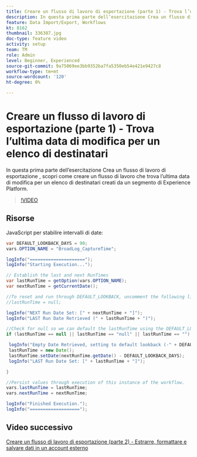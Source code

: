 ```yaml
---
title: Creare un flusso di lavoro di esportazione (parte 1) - Trova l’ultima data di modifica per un elenco di destinatari
description: In questa prima parte dell’esercitazione Crea un flusso di lavoro di esportazione , scopri come creare un flusso di lavoro che trova l’ultima data di modifica per un elenco di destinatari creati da un segmento di Experience Platform.
feature: Data Import/Export, Workflows
kt: 8162
thumbnail: 336387.jpg
doc-type: feature video
activity: setup
team: TM
role: Admin
level: Beginner, Experienced
source-git-commit: 9a75069ee3bb9352ba7fa5350eb54e421e9427c8
workflow-type: tm+mt
source-wordcount: '120'
ht-degree: 0%

---
```



# Creare un flusso di lavoro di esportazione (parte 1) - Trova l’ultima data di modifica per un elenco di destinatari

In questa prima parte dell’esercitazione Crea un flusso di lavoro di esportazione , scopri come creare un flusso di lavoro che trova l’ultima data di modifica per un elenco di destinatari creati da un segmento di Experience Platform.

>[!VIDEO](https://video.tv.adobe.com/v/336387?quality=12)

## Risorse

JavaScript per stabilire intervalli di date:

```java
var DEFAULT_LOOKBACK_DAYS = 90;
vars.OPTION_NAME = "BroadLog_CaptureTime";

logInfo("=====================");
logInfo("Starting Execution...");

// Establish the last and next RunTimes
var lastRunTime = getOption(vars.OPTION_NAME);
var nextRunTime = getCurrentDate();

//To reset and run through DEFAULT_LOOKBACK, uncomment the following line.
//lastRunTime = null;

logInfo("NEXT Run Date Set: [" + nextRunTime + "]");
logInfo("LAST Run Date Retrieved (" + lastRunTime + ")");

//Check for null so we can default the lastRunTime using the DEFAULT_LOOKBACK 
if (lastRunTime == null || lastRunTime == "null" || lastRunTime == "") {

 logInfo("Empty Date Retrieved, setting to default lookback (-" + DEFAULT_LOOKBACK_DAYS + " days)");
 lastRunTime = new Date();
 lastRunTime.setDate(nextRunTime.getDate() - DEFAULT_LOOKBACK_DAYS);
 logInfo("LAST Run Date Set: [" + lastRunTime + "]");

} 

//Persist values through execution of this instance of the workflow.
vars.lastRunTime = lastRunTime;
vars.nextRunTime = nextRunTime;

logInfo("Finished Execution.");
logInfo("===================");
```

## Video successivo

[Creare un flusso di lavoro di esportazione (parte 2) - Estrarre, formattare e salvare dati in un account esterno](extract-format-save-data-to-external-account.md)
